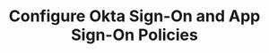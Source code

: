 ---
title: Configure Okta Sign-On and App Sign-On Policies
excerpt: How to configure a global session policy and authentication policies.
layout: Guides
sections:
 - main
---